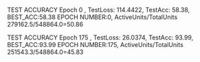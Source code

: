 TEST ACCURACY Epoch 0 , TestLoss: 114.4422, TestAcc: 58.38, BEST_ACC:58.38
EPOCH NUMBER:0,  ActiveUnits/TotalUnits 279162.5/548864.0=50.86

TEST ACCURACY Epoch 175 , TestLoss: 26.0374, TestAcc: 93.99, BEST_ACC:93.99
EPOCH NUMBER:175,  ActiveUnits/TotalUnits 251543.3/548864.0=45.83
